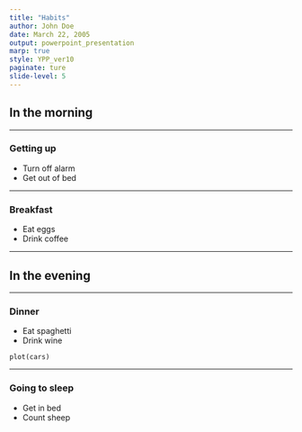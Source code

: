 ```yaml
---
title: "Habits"
author: John Doe
date: March 22, 2005
output: powerpoint_presentation
marp: true
style: YPP_ver10
paginate: ture
slide-level: 5
---
```


<!-- _class: chapter -->
## In the morning

---

<!-- _class: slide -->
### Getting up

- Turn off alarm
- Get out of bed

---

<!-- _class: slide -->
### Breakfast

- Eat eggs
- Drink coffee

---
<!-- _class: chapter -->
## In the evening

---

<!-- _class: slide -->
### Dinner

- Eat spaghetti
- Drink wine

```{r, cars, fig.cap="A scatterplot.", echo=FALSE}
plot(cars)
```

---
<!-- _class: slide -->
### Going to sleep

- Get in bed
- Count sheep


